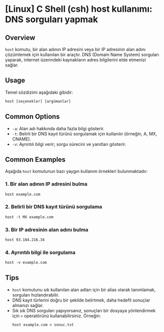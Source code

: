 # [Linux] C Shell (csh) host kullanımı: DNS sorguları yapmak

## Overview
`host` komutu, bir alan adının IP adresini veya bir IP adresinin alan adını çözümlemek için kullanılan bir araçtır. DNS (Domain Name System) sorguları yaparak, internet üzerindeki kaynakların adres bilgilerini elde etmenizi sağlar.

## Usage
Temel sözdizimi aşağıdaki gibidir:

```csh
host [seçenekler] [argümanlar]
```

## Common Options
- `-a`: Alan adı hakkında daha fazla bilgi gösterir.
- `-t`: Belirli bir DNS kayıt türünü sorgulamak için kullanılır (örneğin, A, MX, CNAME).
- `-v`: Ayrıntılı bilgi verir; sorgu sürecini ve yanıtları gösterir.

## Common Examples
Aşağıda `host` komutunun bazı yaygın kullanım örnekleri bulunmaktadır:

### 1. Bir alan adının IP adresini bulma
```csh
host example.com
```

### 2. Belirli bir DNS kayıt türünü sorgulama
```csh
host -t MX example.com
```

### 3. Bir IP adresinin alan adını bulma
```csh
host 93.184.216.34
```

### 4. Ayrıntılı bilgi ile sorgulama
```csh
host -v example.com
```

## Tips
- `host` komutunu sık kullanılan alan adları için bir alias olarak tanımlamak, sorguları hızlandırabilir.
- DNS kayıt türlerini doğru bir şekilde belirtmek, daha hedefli sonuçlar almanızı sağlar.
- Sık sık DNS sorguları yapıyorsanız, sonuçları bir dosyaya yönlendirmek için `>` operatörünü kullanabilirsiniz. Örneğin:
  ```csh
  host example.com > sonuc.txt
  ```